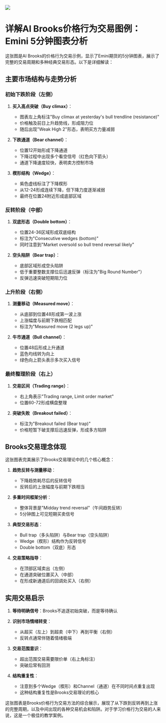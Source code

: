 ![](https://www.brookstradingcourse.com/wp-content/uploads/2025/03/SP500-Emini-5-Min-Chart-Buy-Climax-Bear-Channel-Then-Midday-Reversal.jpg)

# 详解Al Brooks价格行为交易图例：Emini 5分钟图表分析

这张图是Al Brooks的价格行为交易示例，显示了Emini期货的5分钟图表，展示了完整的交易周期和多种经典交易形态。以下是详细解读：

## 主要市场结构与走势分析

### 初始下跌阶段（左侧）
1. **买入高点突破（Buy climax）**：
   - 图表左上角标注"Buy climax at yesterday's bull trendline (resistance)"
   - 价格触及前日上升趋势线，形成阻力位
   - 随后出现"Weak High 2"形态，表明买方力量减弱

2. **下跌通道（Bear channel）**：
   - 位置12开始形成下降通道
   - 下降过程中出现多个看空信号（红色向下箭头）
   - 通道下降速度较快，表明卖方控制市场

3. **楔形结构（Wedge）**：
   - 紫色虚线标注了下降楔形
   - 从12-24形成连续下降，但下降力度逐渐减弱
   - 最终在位置24附近形成底部区域

### 反转阶段（中部）
1. **双底形态（Double bottom）**：
   - 位置24-36区域形成双底结构
   - 标注为"Consecutive wedges (bottom)"
   - 同时注意到"Market oversold so bull trend reversal likely"

2. **空头陷阱（Bear trap）**：
   - 底部区域形成空头陷阱
   - 低于重要整数支撑位后迅速反弹（标注为"Big Round Number"）
   - 反弹迅速突破短期阻力位

### 上升阶段（右侧）
1. **测量移动（Measured move）**：
   - 从底部到位置48形成第一波上涨
   - 上涨幅度与前期下跌相匹配
   - 标注为"Measured move (2 legs up)"

2. **牛市通道（Bull channel）**：
   - 位置48后形成上升通道
   - 蓝色均线转为向上
   - 绿色向上箭头表示多次买入信号

### 最终整理阶段（右上）
1. **交易区间（Trading range）**：
   - 右上角表示"Trading range, Limit order market"
   - 位置60-72形成横盘整理
   
2. **突破失败（Breakout failed）**：
   - 标注为"Breakout failed (Bear trap)"
   - 价格短暂下破支撑后迅速反弹，形成多方陷阱

## Brooks交易理念体现

这张图表完美展示了Brooks交易理论中的几个核心概念：

1. **趋势反转与测量移动**：
   - 下降趋势耗尽后的反转信号
   - 反转后的上涨幅度与前期下跌相当

2. **多重时间框架分析**：
   - 整体背景是"Midday trend reversal"（午间趋势反转）
   - 5分钟图上可见短期买卖信号

3. **典型交易形态**：
   - Bull trap（多头陷阱）与Bear trap（空头陷阱）
   - Wedge（楔形）结构作为反转信号
   - Double bottom（双底）形态

4. **交易策略指导**：
   - 在顶部区域卖出（左侧）
   - 在通道突破位置买入（中部）
   - 在形成新通道后的回调处买入（右侧）

## 实用交易启示

1. **等待明确信号**：Brooks不追逐初始突破，而是等待确认

2. **识别市场情绪转变**：
   - 从超买（左上）到超卖（中下）再到平衡（右侧）
   - 反转点通常伴随着情绪极端

3. **交易范围意识**：
   - 超出范围交易需要限价单（右上角标注）
   - 突破后常有回测

4. **结构重复性**：
   - 注意到多个Wedge（楔形）和Channel（通道）在不同时间点重复出现
   - 这种结构重复性是Brooks交易理论的核心

这张图表是Brooks价格行为交易方法的综合展示，展现了从下跌到反转再到上涨的完整周期，以及中间出现的各种交易机会和陷阱。对于学习价格行为交易的人来说，这是一个极佳的教学案例。
